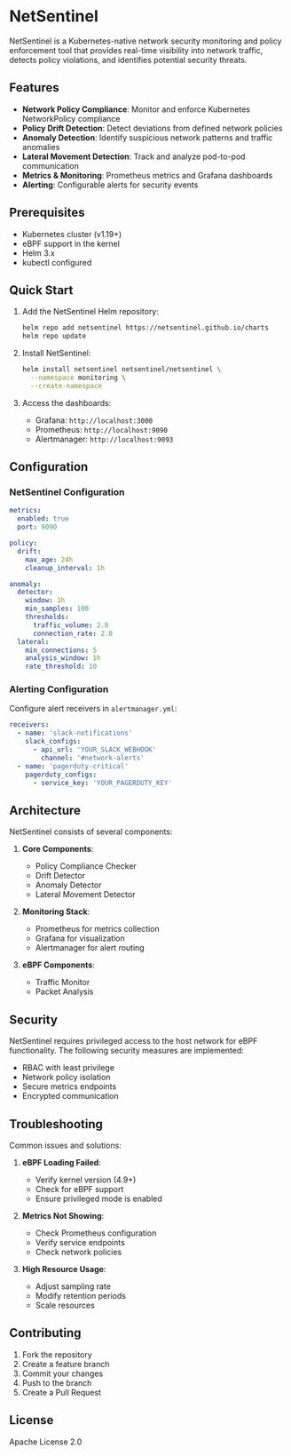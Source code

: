 # NetSentinel

NetSentinel is a Kubernetes-native network security monitoring and policy enforcement tool that provides real-time visibility into network traffic, detects policy violations, and identifies potential security threats.

## Features

- **Network Policy Compliance**: Monitor and enforce Kubernetes NetworkPolicy compliance
- **Policy Drift Detection**: Detect deviations from defined network policies
- **Anomaly Detection**: Identify suspicious network patterns and traffic anomalies
- **Lateral Movement Detection**: Track and analyze pod-to-pod communication
- **Metrics & Monitoring**: Prometheus metrics and Grafana dashboards
- **Alerting**: Configurable alerts for security events

## Prerequisites

- Kubernetes cluster (v1.19+)
- eBPF support in the kernel
- Helm 3.x
- kubectl configured

## Quick Start

1. Add the NetSentinel Helm repository:
   ```bash
   helm repo add netsentinel https://netsentinel.github.io/charts
   helm repo update
   ```

2. Install NetSentinel:
   ```bash
   helm install netsentinel netsentinel/netsentinel \
     --namespace monitoring \
     --create-namespace
   ```

3. Access the dashboards:
   - Grafana: `http://localhost:3000`
   - Prometheus: `http://localhost:9090`
   - Alertmanager: `http://localhost:9093`

## Configuration

### NetSentinel Configuration

```yaml
metrics:
  enabled: true
  port: 9090

policy:
  drift:
    max_age: 24h
    cleanup_interval: 1h

anomaly:
  detector:
    window: 1h
    min_samples: 100
    thresholds:
      traffic_volume: 2.0
      connection_rate: 2.0
  lateral:
    min_connections: 5
    analysis_window: 1h
    rate_threshold: 10
```

### Alerting Configuration

Configure alert receivers in `alertmanager.yml`:
```yaml
receivers:
  - name: 'slack-notifications'
    slack_configs:
      - api_url: 'YOUR_SLACK_WEBHOOK'
        channel: '#network-alerts'
  - name: 'pagerduty-critical'
    pagerduty_configs:
      - service_key: 'YOUR_PAGERDUTY_KEY'
```

## Architecture

NetSentinel consists of several components:

1. **Core Components**:
   - Policy Compliance Checker
   - Drift Detector
   - Anomaly Detector
   - Lateral Movement Detector

2. **Monitoring Stack**:
   - Prometheus for metrics collection
   - Grafana for visualization
   - Alertmanager for alert routing

3. **eBPF Components**:
   - Traffic Monitor
   - Packet Analysis

## Security

NetSentinel requires privileged access to the host network for eBPF functionality. The following security measures are implemented:

- RBAC with least privilege
- Network policy isolation
- Secure metrics endpoints
- Encrypted communication

## Troubleshooting

Common issues and solutions:

1. **eBPF Loading Failed**:
   - Verify kernel version (4.9+)
   - Check for eBPF support
   - Ensure privileged mode is enabled

2. **Metrics Not Showing**:
   - Check Prometheus configuration
   - Verify service endpoints
   - Check network policies

3. **High Resource Usage**:
   - Adjust sampling rate
   - Modify retention periods
   - Scale resources

## Contributing

1. Fork the repository
2. Create a feature branch
3. Commit your changes
4. Push to the branch
5. Create a Pull Request

## License

Apache License 2.0 